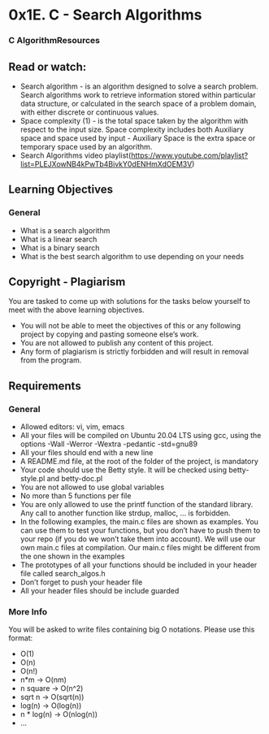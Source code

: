 # 0x1E. C - Search Algorithms
### C AlgorithmResources

## Read or watch:

- Search algorithm 
      -  is an algorithm designed to solve a search problem. Search algorithms work to retrieve information stored within particular data structure, or calculated in the search space of a problem domain, with either discrete or continuous values.
- Space complexity (1) 
      -  is the total space taken by the algorithm with respect to the input size. Space complexity includes both Auxiliary space and space used by input
      - Auxiliary Space is the extra space or temporary space used by an algorithm.
- Search Algorithms video playlist(https://www.youtube.com/playlist?list=PLEJXowNB4kPwTb4BivkY0dENHmXdOEM3V)

## Learning Objectives

### General

- What is a search algorithm
- What is a linear search
- What is a binary search
- What is the best search algorithm to use depending on your needs

## Copyright - Plagiarism

You are tasked to come up with solutions for the tasks below yourself to meet with the above learning objectives.

- You will not be able to meet the objectives of this or any following project by copying and pasting someone else’s work.
- You are not allowed to publish any content of this project.
- Any form of plagiarism is strictly forbidden and will result in removal from the program.

## Requirements

### General

- Allowed editors: vi, vim, emacs
- All your files will be compiled on Ubuntu 20.04 LTS using gcc, using the options -Wall -Werror -Wextra -pedantic -std=gnu89
- All your files should end with a new line
- A README.md file, at the root of the folder of the project, is mandatory
- Your code should use the Betty style. It will be checked using betty-style.pl and betty-doc.pl
- You are not allowed to use global variables
- No more than 5 functions per file
- You are only allowed to use the printf function of the standard library. Any call to another function like strdup, malloc, … is forbidden.
- In the following examples, the main.c files are shown as examples. You can use them to test your functions, but you don’t have to push them to your repo (if you do we won’t take them into account). We will use our own main.c files at compilation. Our main.c files might be different from the one shown in the examples
- The prototypes of all your functions should be included in your header file called search_algos.h
- Don’t forget to push your header file
- All your header files should be include guarded

### More Info

You will be asked to write files containing big O notations. Please use this format:

- O(1)
- O(n)
- O(n!)
- n*m -> O(nm)
- n square -> O(n^2)
- sqrt n -> O(sqrt(n))
- log(n) -> O(log(n))
- n * log(n) -> O(nlog(n))
- …
